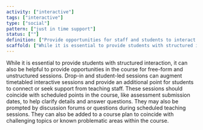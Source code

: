 ```yaml
---
activity: ["interactive"]
tags: ["interactive"]
type: ["social"]
pattern: ["just in time support"]
status: [""]
definition: ["Provide opportunities for staff and students to interact and provide less structured learning and discussion to facilitate just-in-time support."]
scaffold: ["While it is essential to provide students with structured interaction, it can also be helpful to provide opportunities in the course for free-form and unstructured sessions. Drop-in and student-led sessions can augment timetabled interactive sessions and provide an additional point for students to connect or seek support from teaching staff. These sessions should coincide with scheduled points in the course, like assessment submission dates, to help clarify details and answer questions. They may also be prompted by discussion forums or questions during scheduled teaching sessions. They can also be added to a course plan to coincide with challenging topics or known problematic areas within the course."]
---
```


While it is essential to provide students with structured interaction, it can also be helpful to provide opportunities in the course for free-form and unstructured sessions. Drop-in and student-led sessions can augment timetabled interactive sessions and provide an additional point for students to connect or seek support from teaching staff. These sessions should coincide with scheduled points in the course, like assessment submission dates, to help clarify details and answer questions. They may also be prompted by discussion forums or questions during scheduled teaching sessions. They can also be added to a course plan to coincide with challenging topics or known problematic areas within the course.
